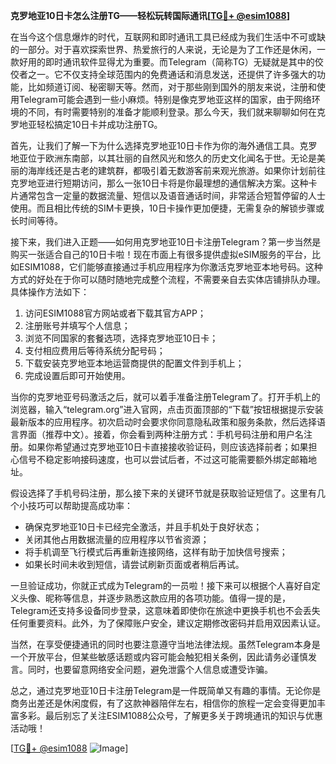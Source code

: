 **克罗地亚10日卡怎么注册TG——轻松玩转国际通讯[[TG💪+ @esim1088](https://t.me/s/esim1088)]**

在当今这个信息爆炸的时代，互联网和即时通讯工具已经成为我们生活中不可或缺的一部分。对于喜欢探索世界、热爱旅行的人来说，无论是为了工作还是休闲，一款好用的即时通讯软件显得尤为重要。而Telegram（简称TG）无疑就是其中的佼佼者之一。它不仅支持全球范围内的免费通话和消息发送，还提供了许多强大的功能，比如频道订阅、秘密聊天等。然而，对于那些刚到国外的朋友来说，注册和使用Telegram可能会遇到一些小麻烦。特别是像克罗地亚这样的国家，由于网络环境的不同，有时需要特别的准备才能顺利登录。那么今天，我们就来聊聊如何在克罗地亚轻松搞定10日卡并成功注册TG。

首先，让我们了解一下为什么选择克罗地亚10日卡作为你的海外通信工具。克罗地亚位于欧洲东南部，以其壮丽的自然风光和悠久的历史文化闻名于世。无论是美丽的海岸线还是古老的建筑群，都吸引着无数游客前来观光旅游。如果你计划前往克罗地亚进行短期访问，那么一张10日卡将是你最理想的通信解决方案。这种卡片通常包含一定量的数据流量、短信以及语音通话时间，非常适合短暂停留的人士使用。而且相比传统的SIM卡更换，10日卡操作更加便捷，无需复杂的解锁步骤或长时间等待。

接下来，我们进入正题——如何用克罗地亚10日卡注册Telegram？第一步当然是购买一张适合自己的10日卡啦！现在市面上有很多提供虚拟eSIM服务的平台，比如ESIM1088，它们能够直接通过手机应用程序为你激活克罗地亚本地号码。这种方式的好处在于你可以随时随地完成整个流程，不需要亲自去实体店铺排队办理。具体操作方法如下：

1. 访问ESIM1088官方网站或者下载其官方APP；
2. 注册账号并填写个人信息；
3. 浏览不同国家的套餐选项，选择克罗地亚10日卡；
4. 支付相应费用后等待系统分配号码；
5. 下载安装克罗地亚本地运营商提供的配置文件到手机上；
6. 完成设置后即可开始使用。

当你的克罗地亚号码激活之后，就可以着手准备注册Telegram了。打开手机上的浏览器，输入“telegram.org”进入官网，点击页面顶部的“下载”按钮根据提示安装最新版本的应用程序。初次启动时会要求你同意隐私政策和服务条款，然后选择语言界面（推荐中文）。接着，你会看到两种注册方式：手机号码注册和用户名注册。如果你希望通过克罗地亚10日卡直接接收验证码，则应该选择前者；如果担心信号不稳定影响接码速度，也可以尝试后者，不过这可能需要额外绑定邮箱地址。

假设选择了手机号码注册，那么接下来的关键环节就是获取验证短信了。这里有几个小技巧可以帮助提高成功率：
- 确保克罗地亚10日卡已经完全激活，并且手机处于良好状态；
- 关闭其他占用数据流量的应用程序以节省资源；
- 将手机调至飞行模式后再重新连接网络，这样有助于加快信号搜索；
- 如果长时间未收到短信，请尝试刷新页面或者稍后再试。

一旦验证成功，你就正式成为Telegram的一员啦！接下来可以根据个人喜好自定义头像、昵称等信息，并逐步熟悉这款应用的各项功能。值得一提的是，Telegram还支持多设备同步登录，这意味着即使你在旅途中更换手机也不会丢失任何重要资料。此外，为了保障账户安全，建议定期修改密码并启用双因素认证。

当然，在享受便捷通讯的同时也要注意遵守当地法律法规。虽然Telegram本身是一个开放平台，但某些敏感话题或内容可能会触犯相关条例，因此请务必谨慎发言。同时，也要留意网络安全问题，避免泄露个人信息或遭受诈骗。

总之，通过克罗地亚10日卡注册Telegram是一件既简单又有趣的事情。无论你是商务出差还是休闲度假，有了这款神器陪伴左右，相信你的旅程一定会变得更加丰富多彩。最后别忘了关注ESIM1088公众号，了解更多关于跨境通讯的知识与优惠活动哦！

[[TG💪+ @esim1088](https://t.me/s/esim1088) ![Image](https://i.postimg.cc/4NQfJmqS/Snipaste-2025-05-13-00-14-12.png)]
